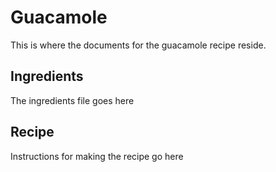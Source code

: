 # Guacamole

This is where the documents for the guacamole recipe reside.

## Ingredients

The ingredients file goes here

## Recipe

Instructions for making the recipe go here
